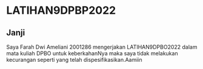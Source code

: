# LATIHAN9DPBP2022

## Janji
Saya Farah Dwi Ameliani 2001286 mengerjakan LATIHAN9DPBO2022 dalam mata kuliah DPBO untuk keberkahanNya maka saya tidak melakukan kecurangan seperti yang telah dispesifikasikan.Aamiin
